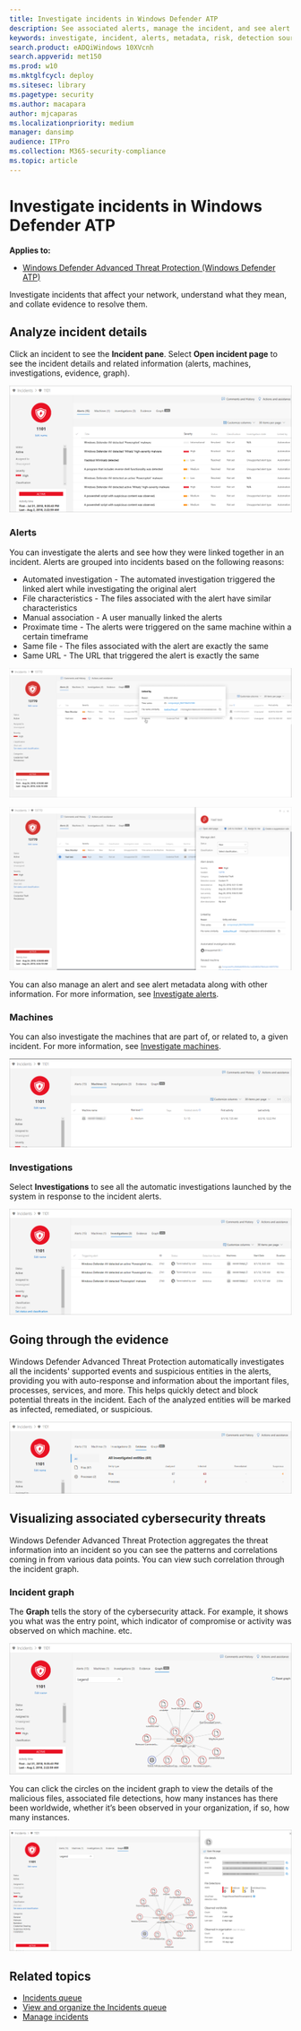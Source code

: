 ```yaml
---
title: Investigate incidents in Windows Defender ATP
description: See associated alerts, manage the incident, and see alert metadata to help you investigate an incident 
keywords: investigate, incident, alerts, metadata, risk, detection source, affected machines, patterns, correlation
search.product: eADQiWindows 10XVcnh
search.appverid: met150
ms.prod: w10
ms.mktglfcycl: deploy
ms.sitesec: library
ms.pagetype: security
ms.author: macapara
author: mjcaparas
ms.localizationpriority: medium
manager: dansimp
audience: ITPro
ms.collection: M365-security-compliance 
ms.topic: article
---
```


# Investigate incidents in Windows Defender ATP

**Applies to:**
- [Windows Defender Advanced Threat Protection (Windows Defender ATP)](https://go.microsoft.com/fwlink/p/?linkid=2069559)


Investigate incidents that affect your network, understand what they mean, and collate evidence to resolve them. 

## Analyze incident details 
Click an incident to see the **Incident pane**. Select **Open incident page** to see the incident details and related information (alerts, machines, investigations, evidence, graph). 

![Image of incident details](images/atp-incident-details.png)

### Alerts
You can investigate the alerts and see how they were linked together in an incident. 
Alerts are grouped into incidents based on the following reasons:
- Automated investigation - The automated investigation triggered the linked alert while investigating the original alert 
- File characteristics - The files associated with the alert have similar characteristics
- Manual association - A user manually linked the alerts
- Proximate time - The alerts were triggered on the same machine within a certain timeframe
- Same file - The files associated with the alert are exactly the same
- Same URL - The URL that triggered the alert is exactly the same

![Image of alerts tab in incident page showing the Linked by tool tip](images/atp-incidents-alerts-tooltip.png)

![Image of alerts tab with incident details page showing the reasons the alerts were linked together in that incident](images/atp-incidents-alerts-reason.png)

You can also manage an alert and see alert metadata along with other information. For more information, see [Investigate alerts](investigate-alerts-windows-defender-advanced-threat-protection.md). 

### Machines
You can also investigate the machines that are part of, or related to, a given incident. For more information, see [Investigate machines](investigate-machines-windows-defender-advanced-threat-protection.md).

![Image of machines tab in incident details page](images/atp-incident-machine-tab.png)

### Investigations
Select **Investigations** to see all the automatic investigations launched by the system in response to the incident alerts.

![Image of investigations tab in incident details page](images/atp-incident-investigations-tab.png)

## Going through the evidence
Windows Defender Advanced Threat Protection automatically investigates all the incidents' supported events and suspicious entities in the alerts, providing you with auto-response and information about the important files, processes, services, and more. This helps quickly detect and block potential threats in the incident. 
Each of the analyzed entities will be marked as infected, remediated, or suspicious. 

![Image of evidence tab in incident details page](images/atp-incident-evidence-tab.png)

## Visualizing associated cybersecurity threats 
Windows Defender Advanced Threat Protection aggregates the threat information into an incident so you can see the patterns and correlations coming in from various data points. You can view such correlation through the incident graph.

### Incident graph
The **Graph** tells the story of the cybersecurity attack. For example, it shows you what was the entry point, which indicator of compromise or activity was observed on which machine. etc.

![Image of the incident graph](images/atp-incident-graph-tab.png)

You can click the circles on the incident graph to view the details of the malicious files, associated file detections, how many instances has there been worldwide, whether it’s been observed in your organization, if so, how many instances.

![Image of indcident details](images/atp-incident-graph-details.png)

## Related topics
- [Incidents queue](incidents-queue.md)
- [View and organize the Incidents queue](view-incidents-queue.md)
- [Manage incidents](manage-incidents-windows-defender-advanced-threat-protection.md)


